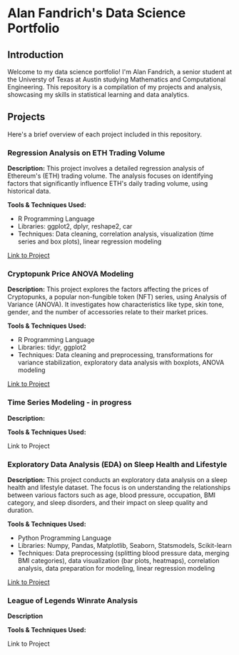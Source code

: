 # Alan Fandrich's Data Science Portfolio
## Introduction
Welcome to my data science portfolio! I'm Alan Fandrich, a senior student at the Universty of Texas
at Austin studying Mathematics and Computational Engineering. This repository is a compilation of my projects and analysis,
showcasing my skills in statistical learning and data analytics.

## Projects
Here's a brief overview of each project included in this repository.

### Regression Analysis on ETH Trading Volume

**Description:**
This project involves a detailed regression analysis of Ethereum's (ETH) trading volume. The analysis focuses on identifying factors that significantly influence ETH's daily trading volume, using historical data.

**Tools & Techniques Used:**
- R Programming Language
- Libraries: ggplot2, dplyr, reshape2, car
- Techniques: Data cleaning, correlation analysis, visualization (time series and box plots), linear regression modeling

[Link to Project](Ethereum_Volume_Regression/Regression_Model.ipynb)

### Cryptopunk Price ANOVA Modeling

**Description:**
This project explores the factors affecting the prices of Cryptopunks, a popular non-fungible token (NFT) series, using Analysis of Variance (ANOVA). It investigates how characteristics like type, skin tone, gender, and the number of accessories relate to their market prices.

**Tools & Techniques Used:**
- R Programming Language
- Libraries: tidyr, ggplot2
- Techniques: Data cleaning and preprocessing, transformations for variance stabilization, exploratory data analysis with boxplots, ANOVA modeling

[Link to Project](Cryptopunk_ANOVA/ANOVA.ipynb)

### Time Series Modeling - in progress

**Description:**

**Tools & Techniques Used:**

Link to Project

### Exploratory Data Analysis (EDA) on Sleep Health and Lifestyle

**Description:**
This project conducts an exploratory data analysis on a sleep health and lifestyle dataset. The focus is on understanding the relationships between various factors such as age, blood pressure, occupation, BMI category, and sleep disorders, and their impact on sleep quality and duration.

**Tools & Techniques Used:**
- Python Programming Language
- Libraries: Numpy, Pandas, Matplotlib, Seaborn, Statsmodels, Scikit-learn
- Techniques: Data preprocessing (splitting blood pressure data, merging BMI categories), data visualization (bar plots, heatmaps), correlation analysis, data preparation for modeling, linear regression modeling

[Link to Project](Sleep_EDA/Sleep_EDA.ipynb)

### League of Legends Winrate Analysis

**Description**

**Tools & Techniques Used:**

Link to Project

